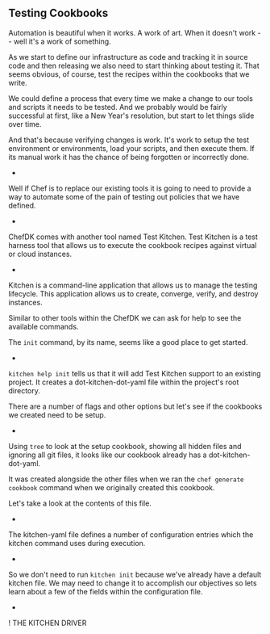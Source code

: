 ## Testing Cookbooks

Automation is beautiful when it works. A work of art. When it doesn't work -- well it's a work of something.

As we start to define our infrastructure as code and tracking it in source code and then releasing we also need to start thinking about testing it. That seems obvious, of course, test the recipes within the cookbooks that we write.

We could define a process that every time we make a change to our tools and scripts it needs to be tested. And we probably would be fairly successful at first, like a New Year's resolution, but start to let things slide over time.

And that's because verifying changes is work. It's work to setup the test environment or environments, load your scripts, and then execute them. If its manual work it has the chance of being forgotten or incorrectly done.

-

Well if Chef is to replace our existing tools it is going to need to provide a way to automate some of the pain of testing out policies that we have defined.

-

ChefDK comes with another tool named Test Kitchen. Test Kitchen is a test harness tool that allows us to execute the cookbook recipes against virtual  or cloud instances.

-

Kitchen is a command-line application that allows us to manage the testing lifecycle. This application allows us to create, converge, verify, and destroy instances.

Similar to other tools within the ChefDK we can ask for help to see the available commands.

The `init` command, by its name, seems like a good place to get started.

-

`kitchen help init` tells us that it will add Test Kitchen support to an existing project. It creates a dot-kitchen-dot-yaml file within the project's root directory.

There are a number of flags and other options but let's see if the cookbooks we created need to be setup.

-

Using `tree` to look at the setup cookbook, showing all hidden files and ignoring all git files, it looks like our cookbook already has a dot-kitchen-dot-yaml.

It was created alongside the other files when we ran the `chef generate cookbook` command when we originally created this cookbook.

Let's take a look at the contents of this file.

-

The kitchen-yaml file defines a number of configuration entries which the kitchen command uses during execution.

-

So we don't need to run `kitchen init` because we've already have a default kitchen file. We may need to change it to accomplish our objectives so lets learn about a few of the fields within the configuration file.

-

! THE KITCHEN DRIVER
